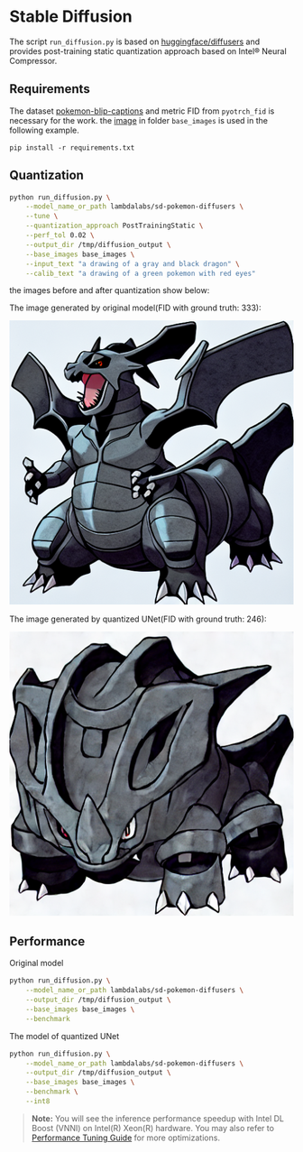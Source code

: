 # Stable Diffusion

The script ```run_diffusion.py``` is based on [huggingface/diffusers](https://github.com/huggingface/diffusers/tree/main/examples/text_to_image) and provides post-training static quantization approach based on Intel® Neural Compressor.


## Requirements
 The dataset [pokemon-blip-captions](https://huggingface.co/datasets/lambdalabs/pokemon-blip-captions) and metric FID from ```pyotrch_fid``` is necessary for the work. the [image](https://datasets-server.huggingface.co/assets/lambdalabs/pokemon-blip-captions/--/lambdalabs--pokemon-blip-captions/train/14/image/image.jpg) in folder ```base_images``` is used in the following example.
```
pip install -r requirements.txt
```

## Quantization
```bash
python run_diffusion.py \
    --model_name_or_path lambdalabs/sd-pokemon-diffusers \
    --tune \
    --quantization_approach PostTrainingStatic \
    --perf_tol 0.02 \
    --output_dir /tmp/diffusion_output \
    --base_images base_images \
    --input_text "a drawing of a gray and black dragon" \
    --calib_text "a drawing of a green pokemon with red eyes"
```


the images before and after quantization show below:

The image generated by original model(FID with ground truth: 333):

<img src=images/fp32.png />

The image generated by quantized UNet(FID with ground truth: 246):

<img src=images/int8.png />


## Performance
Original model
```bash
python run_diffusion.py \
    --model_name_or_path lambdalabs/sd-pokemon-diffusers \
    --output_dir /tmp/diffusion_output \
    --base_images base_images \
    --benchmark
```
The model of quantized UNet
```bash
python run_diffusion.py \
    --model_name_or_path lambdalabs/sd-pokemon-diffusers \
    --output_dir /tmp/diffusion_output \
    --base_images base_images \
    --benchmark \
    --int8
```

>**Note:** You will see the inference performance speedup with Intel DL Boost (VNNI) on Intel(R) Xeon(R) hardware. You may also refer to [Performance Tuning Guide](https://intel.github.io/intel-extension-for-pytorch/cpu/latest/tutorials/performance_tuning/tuning_guide.html) for more optimizations.
